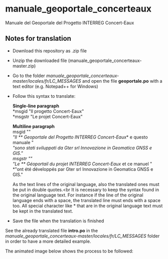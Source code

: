 # manuale_geoportale_concerteaux
 Manuale del Geoportale del Progetto INTERREG Concert-Eaux
 
 Notes for translation
---------------------------------

* Download this repository as .zip file

* Unzip the downloaded file (manuale_geoportale_concerteaux-master.zip)

* Go to the folder *manuale_geoportale_concerteaux-master/locales/fr/LC_MESSAGES* and open the file **geoportale.po** with a text editor (e.g. Notepad++ for Windows)

* Follow this syntax to translate:

  <b>Single-line paragraph </b><br>
  *msgid "Il progetto Concert-Eaux"<br>
  *msgstr "Le projet Concert-Eaux"<br>

  <b>Multiline paragraph  </b><br>
  msgid ""<br>
  *"Il ** Geoportale del Progetto INTERREG Concert-Eaux** e questo manuale "<br>
  *"sono stati sviluppati da Gter srl Innovazione in Geomatica GNSS e GIS."<br>
  msgstr ""<br>
  *"Le ** Géoportail du projet INTERREG Concert-Eaux** et ce manuel "<br>
  *"ont été développés par Gter srl Innovazione in Geomatica GNSS e GIS."<br>
  
  As the text lines of the original language, also the translated ones must be put in double quotes.<br
  It is necessary to keep the syntax found in the original language text. For instance if the line of the original language ends with a space, the translated line must ends with a space too. All special character like * that are in the original language text must be kept in the translated text.
  
* Save the file when the translation is finished

See the already translated file **intro.po** in the *manuale_geoportale_concerteaux-master/locales/fr/LC_MESSAGES* folder in order to have a more detailed example.

The animated image below shows the process to be followed:
